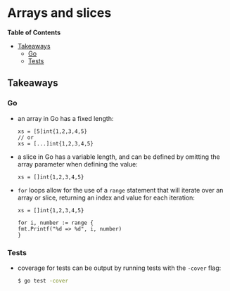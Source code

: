 # Arrays and slices

<!-- START doctoc generated TOC please keep comment here to allow auto update -->
<!-- DON'T EDIT THIS SECTION, INSTEAD RE-RUN doctoc TO UPDATE -->
**Table of Contents**

- [Takeaways](#takeaways)
  - [Go](#go)
  - [Tests](#tests)

<!-- END doctoc generated TOC please keep comment here to allow auto update -->

## Takeaways

### Go

- an array in Go has a fixed length:

    ```golang
    xs = [5]int{1,2,3,4,5}
    // or
    xs = [...]int{1,2,3,4,5}
    ```
- a slice in Go has a variable length, and can be defined by omitting the array
    parameter when defining the value:

    ```golang
    xs = []int{1,2,3,4,5}
    ```
- `for` loops allow for the use of a `range` statement that will iterate over an
    array or slice, returning an index and value for each iteration:

    ```golang
    xs = []int{1,2,3,4,5}

    for i, number := range {
    fmt.Printf("%d => %d", i, number)
    }
    ```

### Tests

- coverage for tests can be output by running tests with the `-cover` flag:

    ```bash
    $ go test -cover
    ```

